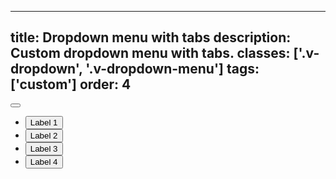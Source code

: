 <!--
 *              Copyright (c) 2025 Visa, Inc.
 *
 * Licensed under the Apache License, Version 2.0 (the "License");
 * you may not use this file except in compliance with the License.
 * You may obtain a copy of the License at
 *
 *         http://www.apache.org/licenses/LICENSE-2.0
 *
 * Unless required by applicable law or agreed to in writing, software
 * distributed under the License is distributed on an "AS IS" BASIS,
 * WITHOUT WARRANTIES OR CONDITIONS OF ANY KIND, either express or implied.
 * See the License for the specific language governing permissions and
 * limitations under the License.
 *
 -->
---
title: Dropdown menu with tabs
description: Custom dropdown menu with tabs.
classes: ['.v-dropdown', '.v-dropdown-menu']
tags: ['custom']
order: 4
---

<button aria-controls="dropdown-menu-icon-with-tabs" aria-expanded="true" aria-label="see more options" class="v-button v-button-icon v-dropdown" id="dropdown-button-icon-with-tabs">
  <svg aria-hidden="true" class="v-icon v-icon-visa v-icon-low" focusable="false" viewbox="0 0 24 24">
    <use href="#visa-option-horizontal-low">
    </use>
  </svg>
</button>
<div aria-expanded="true" aria-labelledby="dropdown-button-icon-with-tabs" class="v-surface v-dropdown-menu" aria-hidden="false" id="dropdown-menu-icon-with-tabs" role="listbox">
  <ul class="v-gap-4 v-py-6 v-pr-8 v-tabs v-tabs-vertical" role="tablist">
    <li class="v-tab" role="none">
      <button aria-selected="false" class="v-button v-button-tertiary" role="tab">
        Label 1
      </button>
    </li>
    <li class="v-tab" role="none">
      <button aria-selected="true" class="v-button v-button-tertiary" role="tab">
        Label 2
      </button>
    </li>
    <li class="v-tab" role="none">
      <button aria-selected="false" class="v-button v-button-tertiary" role="tab">
        Label 3
      </button>
    </li>
    <li class="v-tab" role="none">
      <button aria-selected="false" class="v-button v-button-tertiary" role="tab">
        Label 4
      </button>
    </li>
  </ul>
</div>
